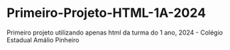 # Primeiro-Projeto-HTML-1A-2024
Primeiro projeto utilizando apenas html da turma do 1 ano, 2024 - Colégio Estadual Amálio Pinheiro
